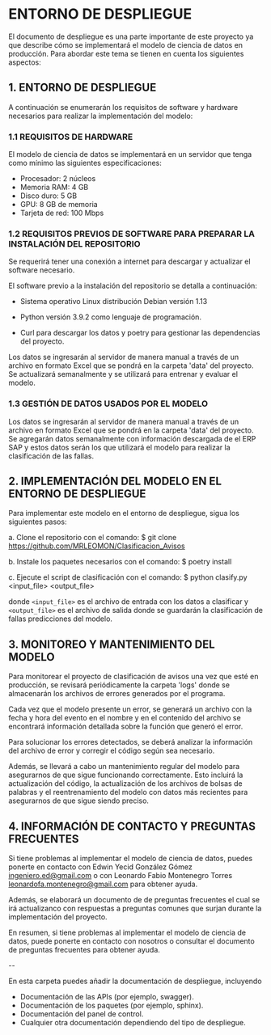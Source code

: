 # ENTORNO DE DESPLIEGUE

El documento de despliegue es una parte importante de este proyecto ya que describe cómo se implementará el modelo de ciencia de datos en producción.  Para abordar este tema se tienen en cuenta los siguientes aspectos:

## 1. ENTORNO DE DESPLIEGUE

A continuación se enumerarán los requisitos de software y hardware necesarios para realizar la implementación del modelo:

### 1.1 REQUISITOS DE HARDWARE

El modelo de ciencia de datos se implementará en un servidor que tenga como mínimo las siguientes especificaciones:

- Procesador: 2 núcleos
- Memoria RAM: 4 GB
- Disco duro: 5 GB
- GPU: 8 GB de memoria
- Tarjeta de red: 100 Mbps

### 1.2 REQUISITOS PREVIOS DE SOFTWARE PARA PREPARAR LA INSTALACIÓN DEL REPOSITORIO  

Se requerirá tener una conexión a internet para descargar y actualizar el software necesario.

El software previo a la instalación del repositorio se detalla a continuación:

- Sistema operativo Linux distribución Debian versión 1.13 

- Python versión 3.9.2 como lenguaje de programación.
- Curl para descargar los datos y poetry para gestionar las dependencias del proyecto.

Los datos se ingresarán al servidor de manera manual a través de un archivo en formato Excel que se pondrá en la carpeta 'data' del proyecto. Se actualizará semanalmente y se utilizará para entrenar y evaluar el modelo.

### 1.3 GESTIÓN DE DATOS USADOS POR EL MODELO

Los datos se ingresarán al servidor de manera manual a través de un archivo en formato Excel que se pondrá en la carpeta 'data' del proyecto. Se agregarán datos  semanalmente con información descargada de el ERP SAP y estos datos serán los que utilizará el modelo para realizar la clasificación de las fallas.

## 2. IMPLEMENTACIÓN DEL MODELO EN EL ENTORNO DE DESPLIEGUE

Para implementar este modelo en el entorno de despliegue, sigua los siguientes pasos:

a. Clone el repositorio con el comando:
$ git clone https://github.com/MRLEOMON/Clasificacion_Avisos

b. Instale los paquetes necesarios con el comando:
$ poetry install

c. Ejecute el script de clasificación con el comando:
$ python clasify.py <input_file> <output_file>

donde `<input_file>` es el archivo de entrada con los datos a clasificar y `<output_file>` es el archivo de salida donde se guardarán la clasificación de fallas predicciones del modelo.

## 3. MONITOREO Y MANTENIMIENTO DEL MODELO

Para monitorear el proyecto de clasificación de avisos una vez que esté en producción, se revisará periódicamente la carpeta 'logs' donde se almacenarán los archivos de errores generados por el programa.

Cada vez que el modelo presente un error, se generará un archivo con la fecha y hora del evento en el nombre y en el contenido del archivo se encontrará información detallada sobre la función que generó el error.

Para solucionar los errores detectados, se deberá analizar la información del archivo de error y corregir el código según sea necesario.

Además, se llevará a cabo un mantenimiento regular del modelo para asegurarnos de que sigue funcionando correctamente. Esto incluirá la actualización del código, la actualización de los archivos de bolsas de palabras y el reentrenamiento del modelo con datos más recientes para asegurarnos de que sigue siendo preciso.

## 4. INFORMACIÓN DE CONTACTO Y PREGUNTAS FRECUENTES

Si tiene problemas al implementar el modelo de ciencia de datos, puedes ponerte en contacto con Edwin Yecid González Gómez <ingeniero.ed@gmail.com> o con Leonardo Fabio Montenegro Torres <leonardofa.montenegro@gmail.com> para obtener ayuda.

Además, se elaborará un documento de de preguntas frecuentes el cual se irá actualizanco con respuestas a preguntas comunes que surjan durante la implementación del proyecto.

En resumen, si tiene problemas al implementar el modelo de ciencia de datos, puede ponerte en contacto con nosotros o consultar el documento de preguntas frecuentes para obtener ayuda.

--

En esta carpeta puedes añadir la documentación de despliegue, incluyendo

* Documentación de las APIs (por ejemplo, swagger).
* Documentación de los paquetes (por ejemplo, sphinx).
* Documentación del panel de control.
* Cualquier otra documentación dependiendo del tipo de despliegue.
